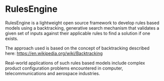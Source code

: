 # RulesEngine
RulesEngine is a lightweight open source framework to develop rules based models using a 
backtracking, generative search mechanism that validates a given set of inputs against 
their applicable rules to find a solution if one exists.

The approach used is based on the concept of backtracking described here: 
https://en.wikipedia.org/wiki/Backtracking

Real-world applications of such rules based models include complex product configuration 
problems encountered in computer, telecommunications and aerospace industries.
 